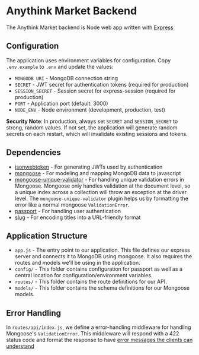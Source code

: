 # Anythink Market Backend

The Anythink Market backend is Node web app written with [Express](https://expressjs.com/)

## Configuration

The application uses environment variables for configuration. Copy `.env.example` to `.env` and update the values:

- `MONGODB_URI` - MongoDB connection string
- `SECRET` - JWT secret for authentication tokens (required for production)
- `SESSION_SECRET` - Session secret for express-session (required for production)
- `PORT` - Application port (default: 3000)
- `NODE_ENV` - Node environment (development, production, test)

**Security Note**: In production, always set `SECRET` and `SESSION_SECRET` to strong, random values. If not set, the application will generate random secrets on each restart, which will invalidate existing sessions and tokens.

## Dependencies

- [jsonwebtoken](https://github.com/auth0/node-jsonwebtoken) - For generating JWTs used by authentication
- [mongoose](https://github.com/Automattic/mongoose) - For modeling and mapping MongoDB data to javascript
- [mongoose-unique-validator](https://github.com/blakehaswell/mongoose-unique-validator) - For handling unique validation errors in Mongoose. Mongoose only handles validation at the document level, so a unique index across a collection will throw an exception at the driver level. The `mongoose-unique-validator` plugin helps us by formatting the error like a normal mongoose `ValidationError`.
- [passport](https://github.com/jaredhanson/passport) - For handling user authentication
- [slug](https://github.com/dodo/node-slug) - For encoding titles into a URL-friendly format

## Application Structure

- `app.js` - The entry point to our application. This file defines our express server and connects it to MongoDB using mongoose. It also requires the routes and models we'll be using in the application.
- `config/` - This folder contains configuration for passport as well as a central location for configuration/environment variables.
- `routes/` - This folder contains the route definitions for our API.
- `models/` - This folder contains the schema definitions for our Mongoose models.

## Error Handling

In `routes/api/index.js`, we define a error-handling middleware for handling Mongoose's `ValidationError`. This middleware will respond with a 422 status code and format the response to have [error messages the clients can understand](https://github.com/gothinkster/realworld/blob/master/API.md#errors-and-status-codes)
